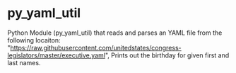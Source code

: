 # py_yaml_util
Python Module (py_yaml_util) that reads and parses an YAML file from the following locaiton:  "https://raw.githubusercontent.com/unitedstates/congress-legislators/master/executive.yaml", Prints out the birthday for given first and last names.


